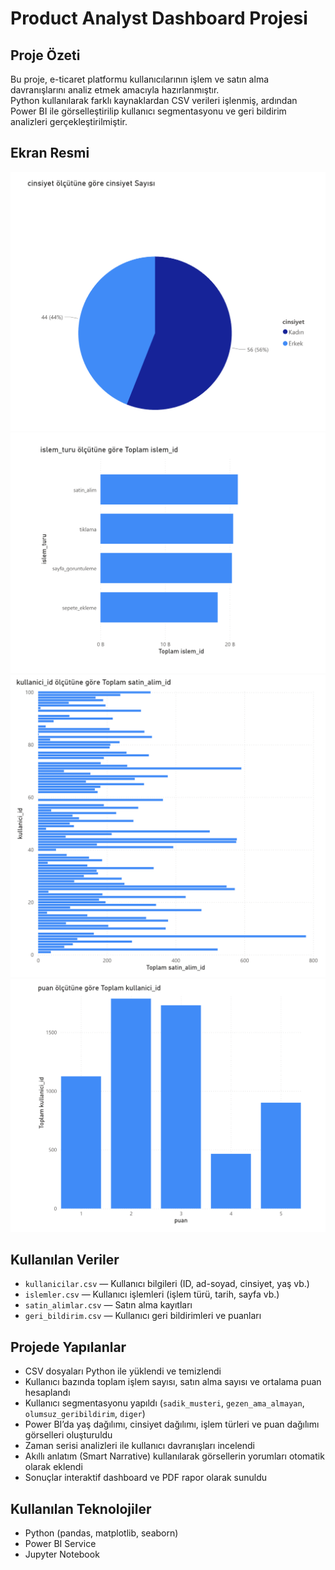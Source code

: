 # Product Analyst Dashboard Projesi


## Proje Özeti
Bu proje, e-ticaret platformu kullanıcılarının işlem ve satın alma davranışlarını analiz etmek amacıyla hazırlanmıştır.  
Python kullanılarak farklı kaynaklardan CSV verileri işlenmiş, ardından Power BI ile görselleştirilip kullanıcı segmentasyonu ve geri bildirim analizleri gerçekleştirilmiştir.

## Ekran Resmi
![Dashboard Ekran Görüntüsü](dashboard/cinsiyet.png)
![Dashboard Ekran Görüntüsü](dashboard/islem.png)
![Dashboard Ekran Görüntüsü](dashboard/kullanici.png)
![Dashboard Ekran Görüntüsü](dashboard/puan.png)




## Kullanılan Veriler
- `kullanicilar.csv` — Kullanıcı bilgileri (ID, ad-soyad, cinsiyet, yaş vb.)  
- `islemler.csv` — Kullanıcı işlemleri (işlem türü, tarih, sayfa vb.)  
- `satin_alimlar.csv` — Satın alma kayıtları  
- `geri_bildirim.csv` — Kullanıcı geri bildirimleri ve puanları

## Projede Yapılanlar
- CSV dosyaları Python ile yüklendi ve temizlendi  
- Kullanıcı bazında toplam işlem sayısı, satın alma sayısı ve ortalama puan hesaplandı  
- Kullanıcı segmentasyonu yapıldı (`sadik_musteri`, `gezen_ama_almayan`, `olumsuz_geribildirim`, `diger`)  
- Power BI’da yaş dağılımı, cinsiyet dağılımı, işlem türleri ve puan dağılımı görselleri oluşturuldu  
- Zaman serisi analizleri ile kullanıcı davranışları incelendi  
- Akıllı anlatım (Smart Narrative) kullanılarak görsellerin yorumları otomatik olarak eklendi  
- Sonuçlar interaktif dashboard ve PDF rapor olarak sunuldu

## Kullanılan Teknolojiler
- Python (pandas, matplotlib, seaborn)  
-  Power BI Service  
- Jupyter Notebook

